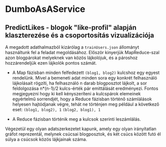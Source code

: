 # DumboAsAService 

## PredictLikes - blogok "like-profil" alapján klaszterezése és a csoportosítás vizualizációja

A megadott adathalmazból kizárólag a `trainUsers.json` állományt használtunk fel a feladat megoldásához. Először kinyerjük
MapReduce-szal azon blogpárokat melyeknek van közös lájkolójuk, és a pároshoz hozzárendeljük ezen lájkolók pontos számát.

- A Map fázisban minden felfedezett `(blog1, blog2)` kulcshoz egy egyest rendelünk. Mivel a bemeneti adat minden sora egy konkrét
felhasználó lájkolásait rögzíti, ha felhasználó n darab blogposztot lájkolt, a sor feldolgozása n*(n-1)/2 kulcs-érték pár emittálását
eredményezi. Fontos megjegyezni hogy ki kell kényszeríteni a kulcspárok elemeinek egyértelmű sorrendjét, hogy a Reduce fázisban történő
számlálások helyesen hajtódjanak végre, tehát ne történjen meg például a következő eset:
`(blog1, blog2), 1`
`(blog2, blog1), 1`

- A Reduce fázisban történik meg a kulcsok szerinti leszámlálás.

Végezetül egy olyan adatszerkezetet kapunk, amely egy olyan irányítatlan gráfot reprezentál, melynek csúcsai blogposztok, és két csúcs
között futó él súlya a csúcsok közös lájkjainak száma.
